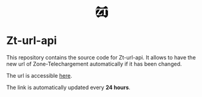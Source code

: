 <p align="center">
  <img src="favicon.png" alt="Logo" width="32" height="32">
</p>

# Zt-url-api

This repository contains the source code for Zt-url-api. It allows to have the new url of Zone-Telechargement automatically if it has been changed. 

The url is accessible [here](https://matthieuev.github.io/Zt-url-api/url.json).

The link is automatically updated every **24 hours**.
